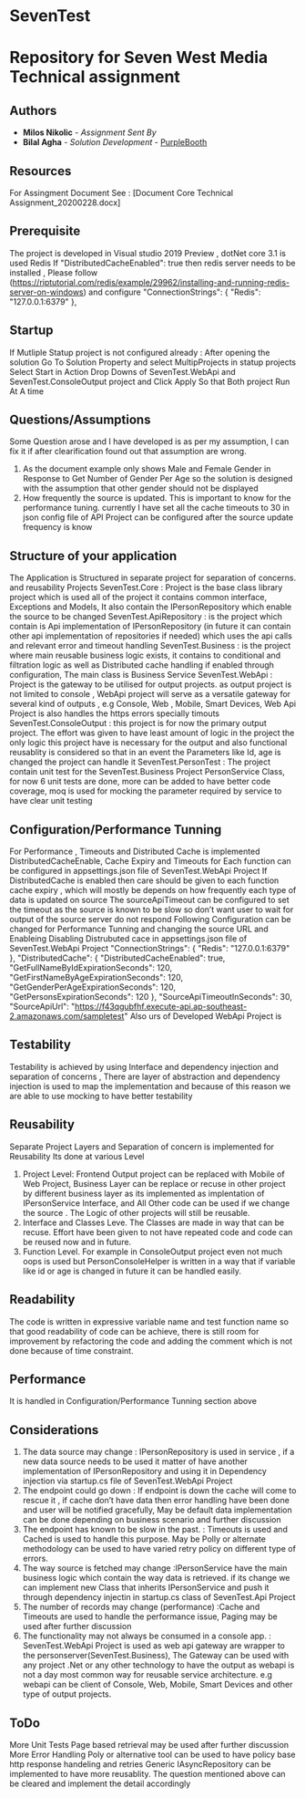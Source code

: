 # SevenTest
Repository for Seven West Media Technical assignment 
=====================================================

## Authors

* **Milos Nikolic** - *Assignment Sent By* 
* **Bilal Agha** - *Solution Development* - [PurpleBooth](https://github.com/bilalagha)

## Resources
For Assingment Document See : [Document Core Technical Assignment_20200228.docx]

## Prerequisite
The project is developed in Visual studio 2019 Preview , 
dotNet core 3.1 is used
Redis
If "DistributedCacheEnabled": true then redis server needs to be installed , Please follow (https://riptutorial.com/redis/example/29962/installing-and-running-redis-server-on-windows) and configure 
"ConnectionStrings": {
    "Redis": "127.0.0.1:6379"
  },

## Startup
If Mutliple Statup project is not configured already :
After opening the solution Go To Solution Property and select MultipProjects in statup projects
Select Start in Action Drop Downs of SevenTest.WebApi and SevenTest.ConsoleOutput project and Click Apply So that Both project Run At A time


## Questions/Assumptions
Some Question arose and I have developed is as per my assumption, I can fix it if after clearification found out that assumption are wrong.
1. As the document example only shows Male and Female Gender in Response to Get Number of Gender Per Age so the solution is designed with the assumption that other gender should not be displayed
2. How frequently the source is updated. This is important to know for the performance tuning. currently I have set all the cache timeouts to 30 in json config file of API Project can be configured after the source update frequency is know

## Structure of your application
The Application is Structured in separate project for separation of concerns. and reusability 
Projects
	SevenTest.Core : Project is the base class library project which is used all of the project it contains common interface, Exceptions and Models, It also contain the IPersonRepository which enable the source to be changed
	SevenTest.ApiRepository : is the project which contain is Api implementation of IPersonRepository (in future it can contain other api implementation of repositories if needed) which uses the api calls and relevant error and timeout handling
	SevenTest.Business : is the project where main reusable business logic exists, it contains to conditional and filtration logic as well as Distributed cache handling if enabled through configuration, The main class is Business Service
	SevenTest.WebApi : Project is the gateway to be utilised for output projects. as output project is not limited to console , WebApi project will serve as a versatile gateway for several kind of outputs , e.g Console, Web , Mobile, Smart Devices, Web Api Project is also handles the https errors specially timouts
	SevenTest.ConsoleOutput : this project is for now the primary output project. The effort was given to have least amount of logic in the project the only logic this project have is necessary for the output and also functional reusablity is considered so that in an event the Parameters like Id, age is changed the project can handle it
	SevenTest.PersonTest : The project contain unit test for the SevenTest.Business Project PersonService Class, for now 6 unit tests are done, more can be added to have better code coverage, moq is used for mocking the parameter required by service to have clear unit testing
	


## Configuration/Performance Tunning
For Performance , Timeouts and Distributed Cache is implemented
DistributedCacheEnable, Cache Expiry and Timeouts for Each function can be configured in appsettings.json file of SevenTest.WebApi Project
If DistributedCache is enabled then care should be given to each function cache expiry , which will mostly be depends on how frequently each type of data is updated on source 
The sourceApiTimeout can be configured to set the timeout as the source is known to be slow so don’t want user to wait for output of the source server do not respond
Following Configuration can be changed for Performance Tunning and changing the source URL and Enableing Disabling Distrubuted cace in appsettings.json file of SevenTest.WebApi Project
"ConnectionStrings": {
    "Redis": "127.0.0.1:6379"
  },
  "DistributedCache": {
    "DistributedCacheEnabled": true,
    "GetFullNameByIdExpirationSeconds": 120,
    "GetFirstNameByAgeExpirationSeconds": 120,
    "GetGenderPerAgeExpirationSeconds": 120,
    "GetPersonsExpirationSeconds": 120
  },
  "SourceApiTimeoutInSeconds": 30,
  "SourceApiUrl": "https://f43qgubfhf.execute-api.ap-southeast-2.amazonaws.com/sampletest"
Also urs of Developed WebApi Project is 





## Testability
Testability is achieved by using Interface and dependency injection and separation of concerns , There are layer of abstraction and dependency injection is used to map the implementation and because of this reason we are able to use mocking to have better testability

## Reusability
Separate Project Layers and Separation of concern is implemented for Reusability 
Its done at various Level
1. Project Level: Frontend Output project can be replaced with Mobile of Web Project, Business Layer can be replace or recuse in other project by different business layer as its implemented as implentation of IPersonService Interface, and All Other code can be used if we change the source . The Logic of other projects will still be reusable.
2. Interface and Classes Leve. The Classes are made in way that can be recuse. Effort have been given to not have repeated code and code can be reused now and in future. 
3. Function Level. For example in ConsoleOutput project even not much oops is used but PersonConsoleHelper is written in a way that if variable like id or age is changed in future it can be handled easily.

## Readability
The code is written in expressive variable name and test function name so that good readability of code can be achieve, there is still room for improvement by refactoring the code and adding the comment which is not done because of time constraint.

## Performance 
It is handled in Configuration/Performance Tunning section above

## Considerations
1.	The data source may change   					: IPersonRepository is used in service , if a new data source needs to be used it matter of have another implementation of IPersonRepository and using it in Dependency injection via startup.cs file of SevenTest.WebApi Project
2.	The endpoint could go down   					: If endpoint is down the cache will come to rescue it , if cache don’t have data then error handling have been done and user will be notified gracefully, May be default data implementation can be done depending on business scenario and further discussion
3.	The endpoint has known to be slow in the past.			: Timeouts is used and Cached is used to handle this purpose. May be Polly or alternate methodology can be used to have varied retry policy on different type of errors.
4.	The way source is fetched may change 				:IPersonService have the main business logic which contain the way data is retrieved. if its change we can implement new  Class that inherits IPersonService and push it through dependency injectin in startup.cs class of SevenTest.Api Project
5.	The number of records may change (performance)			:Cache and Timeouts are used to handle the performance issue, Paging may be used after further discussion
6.	The functionality may not always be consumed in a console app.	: SevenTest.WebApi Project is used as web api gateway are wrapper to the personserver(SevenTest.Business), The Gateway can be used with any project .Net or any other technology to have the output as webapi is not a day most common way for reusable service architecture. e.g webapi can be client of Console, Web, Mobile, Smart Devices and other type of output projects.

## ToDo 
More Unit Tests
Page based retrieval may be used after further discussion
More Error Handling
Poly or alternative tool can be used to have policy base http response handeling and retries
Generic IAsyncRepository can be implemented to have more reusablity.
The question mentioned above can be cleared and implement the detail accordingly
